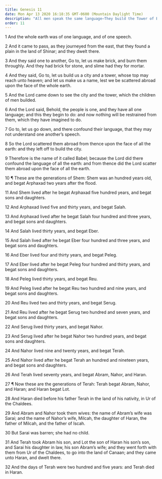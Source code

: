 ```yaml
---
title: Genesis 11
date: Mon Apr 13 2020 16:18:35 GMT-0600 (Mountain Daylight Time)
description: "All men speak the same language—They build the Tower of Babel—The Lord confounds their language and scatters them over all the earth—The generations of Shem include Abram, whose wife is Sarai—Abram leaves Ur and settles in Haran."
order: 11
---
```


1 And the whole earth was of one language, and of one speech.

2 And it came to pass, as they journeyed from the east, that they found a plain in the land of Shinar; and they dwelt there.

3 And they said one to another, Go to, let us make brick, and burn them throughly. And they had brick for stone, and slime had they for mortar.

4 And they said, Go to, let us build us a city and a tower, whose top may reach unto heaven; and let us make us a name, lest we be scattered abroad upon the face of the whole earth.

5 And the Lord came down to see the city and the tower, which the children of men builded.

6 And the Lord said, Behold, the people is one, and they have all one language; and this they begin to do: and now nothing will be restrained from them, which they have imagined to do.

7 Go to, let us go down, and there confound their language, that they may not understand one another’s speech.

8 So the Lord scattered them abroad from thence upon the face of all the earth: and they left off to build the city.

9 Therefore is the name of it called Babel; because the Lord did there confound the language of all the earth: and from thence did the Lord scatter them abroad upon the face of all the earth.

10 ¶ These are the generations of Shem: Shem was an hundred years old, and begat Arphaxad two years after the flood.

11 And Shem lived after he begat Arphaxad five hundred years, and begat sons and daughters.

12 And Arphaxad lived five and thirty years, and begat Salah.

13 And Arphaxad lived after he begat Salah four hundred and three years, and begat sons and daughters.

14 And Salah lived thirty years, and begat Eber.

15 And Salah lived after he begat Eber four hundred and three years, and begat sons and daughters.

16 And Eber lived four and thirty years, and begat Peleg.

17 And Eber lived after he begat Peleg four hundred and thirty years, and begat sons and daughters.

18 And Peleg lived thirty years, and begat Reu.

19 And Peleg lived after he begat Reu two hundred and nine years, and begat sons and daughters.

20 And Reu lived two and thirty years, and begat Serug.

21 And Reu lived after he begat Serug two hundred and seven years, and begat sons and daughters.

22 And Serug lived thirty years, and begat Nahor.

23 And Serug lived after he begat Nahor two hundred years, and begat sons and daughters.

24 And Nahor lived nine and twenty years, and begat Terah.

25 And Nahor lived after he begat Terah an hundred and nineteen years, and begat sons and daughters.

26 And Terah lived seventy years, and begat Abram, Nahor, and Haran.

27 ¶ Now these are the generations of Terah: Terah begat Abram, Nahor, and Haran; and Haran begat Lot.

28 And Haran died before his father Terah in the land of his nativity, in Ur of the Chaldees.

29 And Abram and Nahor took them wives: the name of Abram’s wife was Sarai; and the name of Nahor’s wife, Milcah, the daughter of Haran, the father of Milcah, and the father of Iscah.

30 But Sarai was barren; she had no child.

31 And Terah took Abram his son, and Lot the son of Haran his son’s son, and Sarai his daughter in law, his son Abram’s wife; and they went forth with them from Ur of the Chaldees, to go into the land of Canaan; and they came unto Haran, and dwelt there.

32 And the days of Terah were two hundred and five years: and Terah died in Haran.
